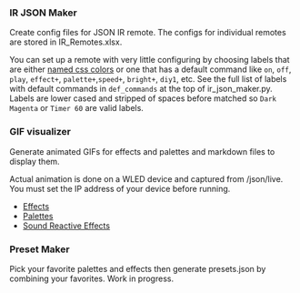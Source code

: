 ### IR JSON Maker
Create config files for JSON IR remote. The configs for individual remotes are stored in IR_Remotes.xlsx.

You can set up a remote with very little configuring by choosing labels that are either [named css colors](https://www.w3schools.com/cssref/css_colors.asp)
or one that has a default command like `on`, `off`, `play`, `effect+`, `palette+`,`speed+`, `bright+`, `diy1`, etc.
See the full list of labels with default commands in `def_commands` at the top of ir_json_maker.py. 
Labels are lower cased and stripped of spaces before matched so `Dark Magenta` or `Timer 60` are valid labels.

### GIF visualizer
Generate animated GIFs for effects and palettes and markdown files to display them. 

Actual animation is done on a WLED device and captured from /json/live. You must set the IP address of your device before running.

* [Effects](effects.md)
* [Palettes](palettes.md)
* [Sound Reactive Effects](effects_sr.md)

### Preset Maker
Pick your favorite palettes and effects then generate presets.json by combining your favorites. Work in progress.
